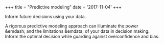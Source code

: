 +++
title = "Predictive modeling"
date = '2017-11-04'
+++

Inform future decisions using your data.

<!--more-->

A rigorous predictive modeling approach can illuminate the power &emdash; and the limitations &emdata; of your data in decision making. Inform the optimal decision while guarding against overconfidence and bias.